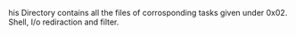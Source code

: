 his Directory contains all the files of corrosponding tasks given under 0x02. Shell, I/o rediraction and filter.